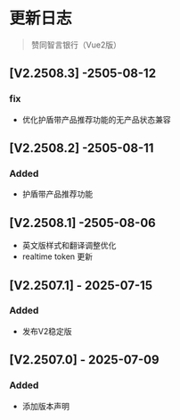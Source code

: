 # 更新日志

> 赞同智言银行（Vue2版）

## [V2.2508.3] -2505-08-12

### fix
- 优化护盾带产品推荐功能的无产品状态兼容


## [V2.2508.2] -2505-08-11

### Added
- 护盾带产品推荐功能


## [V2.2508.1] -2505-08-06

- 英文版样式和翻译调整优化
- realtime token 更新


## [V2.2507.1] - 2025-07-15

### Added
- 发布V2稳定版

## [V2.2507.0] - 2025-07-09

### Added
- 添加版本声明

